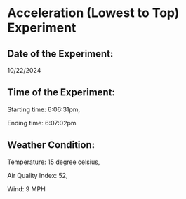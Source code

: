 # Acceleration (Lowest to Top) Experiment

## Date of the Experiment:
10/22/2024

## Time of the Experiment:
Starting time: 6:06:31pm,

Ending time: 6:07:02pm

## Weather Condition:
Temperature: 15 degree celsius,

Air Quality Index: 52,

Wind: 9 MPH
